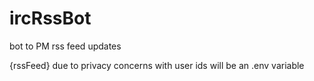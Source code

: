 # ircRssBot

bot to PM rss feed updates

{rssFeed} due to privacy concerns with user ids will be an .env variable